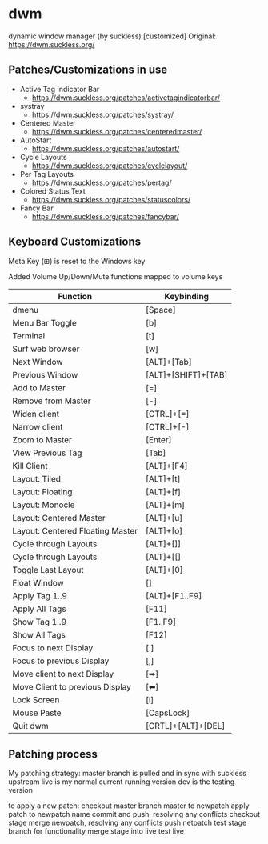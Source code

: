 # dwm
dynamic window manager (by suckless) [customized]
Original: https://dwm.suckless.org/

## Patches/Customizations in use
- Active Tag Indicator Bar
  - https://dwm.suckless.org/patches/activetagindicatorbar/
- systray
  - https://dwm.suckless.org/patches/systray/
- Centered Master
  - https://dwm.suckless.org/patches/centeredmaster/
- AutoStart
  - https://dwm.suckless.org/patches/autostart/
- Cycle Layouts
  - https://dwm.suckless.org/patches/cyclelayout/
- Per Tag Layouts
  - https://dwm.suckless.org/patches/pertag/
- Colored Status Text
  - https://dwm.suckless.org/patches/statuscolors/
- Fancy Bar
  - https://dwm.suckless.org/patches/fancybar/


## Keyboard Customizations
Meta Key (⊞) is reset to the Windows key

Added Volume Up/Down/Mute functions mapped to volume keys

Function | Keybinding
------------ | -------------
dmenu | [Space]
Menu Bar Toggle | [b]
Terminal | [t]
Surf web browser | [w]
Next Window | [ALT]+[Tab]
Previous Window | [ALT]+[SHIFT]+[TAB]
Add to Master  | [=]
Remove from Master | [-]
Widen client | [CTRL]+[=]
Narrow client | [CTRL]+[-]
Zoom to Master | [Enter]
View Previous Tag | [Tab]
Kill Client | [ALT]+[F4]
Layout: Tiled | [ALT]+[t]
Layout: Floating | [ALT]+[f]
Layout: Monocle | [ALT]+[m]
Layout: Centered Master | [ALT]+[u]
Layout: Centered Floating Master | [ALT]+[o]
Cycle through Layouts | [ALT]+[]]
Cycle through Layouts | [ALT]+[[]
Toggle Last Layout | [ALT]+[0]
Float Window | [\]
Apply Tag 1..9 | [ALT]+[F1..F9]
Apply All Tags | [F11]
Show Tag 1..9 | [F1..F9]
Show All Tags | [F12]
Focus to next Display | [.]
Focus to previous Display | [,]
Move client to next Display | [➡]
Move Client to previous Display | [⬅]
Lock Screen | [l]
Mouse Paste | [CapsLock]
Quit dwm | [CRTL]+[ALT]+[DEL]

## Patching process
My patching strategy:
    master branch is pulled and in sync with suckless upstream
    live is my normal current running version
    dev is the testing version

to apply a new patch:
    checkout master
    branch master to newpatch
    apply patch to newpatch name
    commit and push, resolving any conflicts
    checkout stage
    merge newpatch, resolving any conflicts
    push netpatch
    test stage branch for functionality
    merge stage into live
    test live


